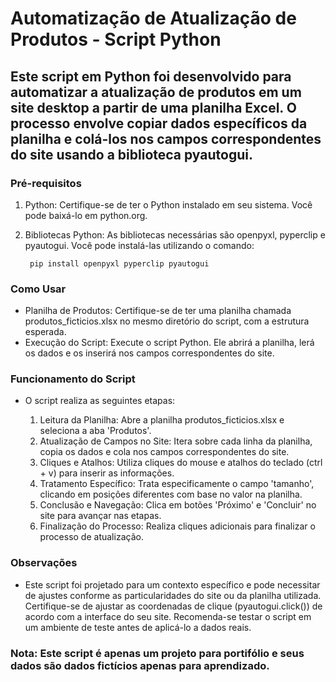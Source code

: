 # Automatização de Atualização de Produtos - Script Python



## Este script em Python foi desenvolvido para automatizar a atualização de produtos em um site desktop a partir de uma planilha Excel. O processo envolve copiar dados específicos da planilha e colá-los nos campos correspondentes do site usando a biblioteca pyautogui.




### Pré-requisitos

 1. Python: Certifique-se de ter o Python instalado em seu sistema. Você pode baixá-lo em python.org.
 2. Bibliotecas Python: As bibliotecas necessárias são openpyxl, pyperclip e pyautogui. Você pode instalá-las utilizando o comando:
    
      ``` pip install openpyxl pyperclip pyautogui```

### Como Usar

 - Planilha de Produtos: Certifique-se de ter uma planilha chamada produtos_ficticios.xlsx no mesmo diretório do script, com a estrutura esperada.
 - Execução do Script: Execute o script Python. Ele abrirá a planilha, lerá os dados e os inserirá nos campos correspondentes do site.

### Funcionamento do Script

- O script realiza as seguintes etapas:

    1. Leitura da Planilha: Abre a planilha produtos_ficticios.xlsx e seleciona a aba 'Produtos'.
    2. Atualização de Campos no Site: Itera sobre cada linha da planilha, copia os dados e cola nos campos correspondentes do site.
    3. Cliques e Atalhos: Utiliza cliques do mouse e atalhos do teclado (ctrl + v) para inserir as informações.
    4. Tratamento Específico: Trata especificamente o campo 'tamanho', clicando em posições diferentes com base no valor na planilha.
    5. Conclusão e Navegação: Clica em botões 'Próximo' e 'Concluir' no site para avançar nas etapas.
    6. Finalização do Processo: Realiza cliques adicionais para finalizar o processo de atualização.

### Observações

- Este script foi projetado para um contexto específico e pode necessitar de ajustes conforme as particularidades do site ou da planilha utilizada.
    Certifique-se de ajustar as coordenadas de clique (pyautogui.click()) de acordo com a interface do seu site.
    Recomenda-se testar o script em um ambiente de teste antes de aplicá-lo a dados reais.

### **Nota: Este script é apenas um projeto para portifólio e seus dados são dados fictícios apenas para aprendizado.**

